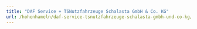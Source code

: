 ```yaml
---
title: "DAF Service + TSNutzfahrzeuge Schalasta GmbH & Co. KG"
url: /hohenhameln/daf-service-tsnutzfahrzeuge-schalasta-gmbh-und-co-kg/
---
```

